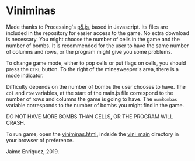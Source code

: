 # Viniminas

Made thanks to Processing's [p5.js](https://p5js.org/), based in Javascript. Its files are included in the repository for easier access to the game. No extra download is necessary.
You might choose the number of cells in the game and the number of bombs. It is recommended for the user to have the same number of columns and rows, or the program might give you some problems.

To change game mode, either to pop cells or put flags on cells, you should press the `CTRL` button. To the right of the minesweeper's area, there is a mode indicator.

Difficulty depends on the number of bombs the user chooses to have.
The `col` and `row` variables, at the start of the main.js file correspond to the number of rows and columns the game is going to have.
The `numBombas` variable corresponds to the number of bombs you might find in the game.

DO NOT HAVE MORE BOMBS THAN CELLS, OR THE PROGRAM WILL CRASH.

To run game, open the [viniminas.html](../../tree/master/vini_main/viniminas.html), indside the [vini_main](../../tree/master/vini_main) directory in your browser of preference.


Jaime Enriquez, 2019.

